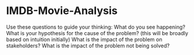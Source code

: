 # IMDB-Movie-Analysis
Use these questions to guide your thinking:  What do you see happening? What is your hypothesis for the cause of the problem? (this will be broadly based on intuition initially) What is the impact of the problem on stakeholders? What is the impact of the problem not being solved?
